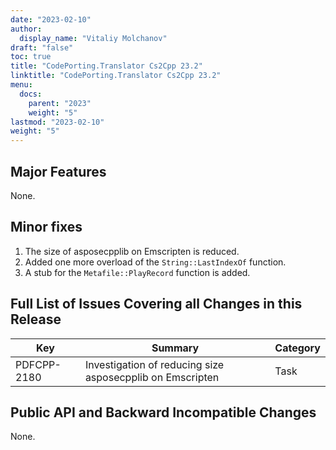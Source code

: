 ```yaml
---
date: "2023-02-10"
author:
  display_name: "Vitaliy Molchanov"
draft: "false"
toc: true
title: "CodePorting.Translator Cs2Cpp 23.2"
linktitle: "CodePorting.Translator Cs2Cpp 23.2"
menu:
  docs:
    parent: "2023"
    weight: "5"
lastmod: "2023-02-10"
weight: "5"
---
```


## Major Features ##

None.

## Minor fixes ##

1. The size of asposecpplib on Emscripten is reduced.
1. Added one more overload of the `String::LastIndexOf` function.
1. A stub for the `Metafile::PlayRecord` function is added.

## Full List of Issues Covering all Changes in this Release ##

| Key | Summary | Category |
| --- | --- | --- |
| PDFCPP-2180 | Investigation of reducing size asposecpplib on Emscripten | Task |

## Public API and Backward Incompatible Changes ##

None.
